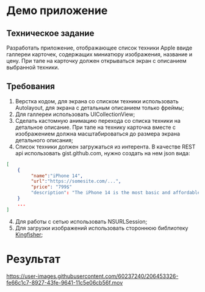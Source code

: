 # Демо приложение
## Техническое задание<br/>
Разработать приложение, отображающее список техники Apple ввиде галлереи карточек, содержащих миниатюру изображения, название и цену. 
При тапе на карточку должен открываться экран с описанием выбранной техники.<br/>
## Требования
1) Верстка кодом, для экрана со списком техники использовать Autolayout, для экрана с детальным описанием только фреймы;
2) Для галлереи использовать UICollectionView;
3) Сделать кастомную анимацию перехода со списка техники на детальное описание. При тапе на технику карточка вместе с изображением должна масштабироваться до размера экрана детального описания;
4) Список техники должен загружаться из интерента. В качестве REST api использовать gist.github.com, нужно создать на нем json вида:<br/>
```json
[
    {
         "name":"iPhone 14",
         "url":"https://somesite.com/...",
         "price": "799$"
         "description": "The iPhone 14 is the most basic and affordable of Apple's 2022 iPhones..."
    } 
    ...
]
```
4) Для работы с сетью использовать NSURLSession;
5) Для загрузки изображений использовать стороннюю библиотеку [Kingfisher](https://github.com/onevcat/Kingfisher);

# Результат

https://user-images.githubusercontent.com/60237240/206453326-fe66c1c7-8927-43fe-9641-11c5e06cb56f.mov



